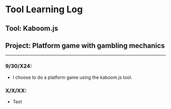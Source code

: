 # Tool Learning Log

## Tool: **Kaboom.js**

## Project: **Platform game with gambling mechanics**

---

### 9/30/X24:
* I choose to do a platform game using the kaboom.js tool.

### X/X/XX:
* Text


<!-- 
* Links you used today (websites, videos, etc)
* Things you tried, progress you made, etc
* Challenges, a-ha moments, etc
* Questions you still have
* What you're going to try next
-->
